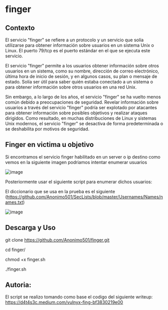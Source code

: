# finger

## Contexto


El servicio "finger" se refiere a un protocolo y un servicio que solía utilizarse para obtener información sobre usuarios en un sistema Unix o Linux. El puerto 79/tcp es el puerto estándar en el que se ejecuta este servicio.

El servicio "finger" permite a los usuarios obtener información sobre otros usuarios en un sistema, como su nombre, dirección de correo electrónico, última hora de inicio de sesión, y en algunos casos, su plan o mensaje de estado. Solía ser útil para saber quién estaba conectado a un sistema o para obtener información sobre otros usuarios en una red Unix.

Sin embargo, a lo largo de los años, el servicio "finger" se ha vuelto menos común debido a preocupaciones de seguridad. Revelar información sobre usuarios a través del servicio "finger" podría ser explotado por atacantes para obtener información sobre posibles objetivos y realizar ataques dirigidos. Como resultado, en muchas distribuciones de Linux y sistemas Unix modernos, el servicio "finger" se desactiva de forma predeterminada o se deshabilita por motivos de seguridad.

## Finger en victima u objetivo

Si encontramos el servicio finger habilitado en un server o ip destino como vemos en la siguiente imagen podriamos intentar enumerar usuarios

![image](https://github.com/Anonimo501/finger/assets/67207446/321e7a16-dfc7-4d59-be83-af509428c436)

Posteriormente usar el siguiente script para enumerar dichos usuarios:

El diccionario que se usa en la prueba es el siguiente (https://github.com/Anonimo501/SecLists/blob/master/Usernames/Names/names.txt)

![image](https://github.com/Anonimo501/finger/assets/67207446/abc93d4a-26de-4b1e-903e-f9c7de1e1e0f)

## Descarga y Uso

git clone https://github.com/Anonimo501/finger.git

cd finger/

chmod +x finger.sh

./finger.sh

## Autoria:

El script se realizo tomando como base el codigo del siguiente writeup: https://d4t4s3c.medium.com/vulnyx-fing-bf3830219e00 
